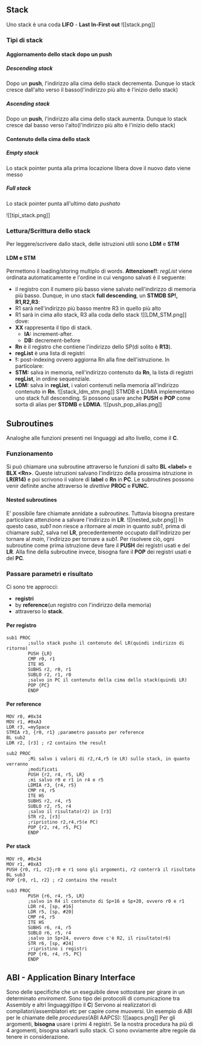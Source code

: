 ## Stack
Uno stack è una coda **LIFO** - **Last In-First out**
![[stack.png]]

### Tipi di stack
#### Aggiornamento dello stack dopo un push
##### Descending stack
Dopo un **push**, l'indirizzo alla cima dello stack decrementa. Dunque lo stack cresce dall'alto verso il basso(l'indirizzo più alto è l'inizio dello stack)
##### Ascending stack
Dopo un **push**, l'indirizzo alla cima dello stack aumenta. Dunque lo stack cresce dal basso verso l'alto(l'indirizzo più alto è l'inizio dello stack)

#### Contenuto della cima dello stack
##### Empty stack
Lo stack pointer punta alla prima locazione libera dove il nuovo dato viene messo
##### Full stack
Lo stack pointer punta all'ultimo dato *pushato*

![[tipi_stack.png]]

### Lettura/Scrittura dello stack
Per leggere/scrivere dallo stack, delle istruzioni utili sono **LDM** e **STM**

#### LDM e STM
Permettono il loading/storing multiplo di words.
**Attenzione!!**: *regList* viene ordinata automaticamente e l'ordine in cui vengono salvati è il seguente:
- il registro con il numero più basso viene salvato nell'indirizzo di memoria più basso.
Dunque, in uno stack **full descending**, un **STMDB SP!, R1,R2,R3**:
- R1 sarà nell'indirizzo più basso mentre R3 in quello più alto
- R1 sarà in cima allo stack, R3 alla coda dello stack
![[LDM_STM.png]]
dove:
- **XX** rappresenta il tipo di stack.
	- **IA:** increment-after.
	- **DB:** decrement-before
- **Rn** è il registro che contiene l'indirizzo dello SP(di solito è **R13**).
- **regList** è una lista di registri
- **!:** post-indexing ovvero aggiorna Rn alla fine dell'istruzione.
In particolare:
- **STM:** salva in memoria, nell'indirizzo contenuto da **Rn**, la lista di registri **regList**, in ordine sequenziale. 
- **LDM:** salva in **regList**, i valori contenuti nella memoria all'indirizzo contenuto in **Rn**.
![[stack_ldm_stm.png]]
STMDB e LDMIA implementano uno stack full descending.
Si possono usare anche **PUSH** e **POP** come sorta di alias per **STDMB** e **LDMIA**.
![[push_pop_alias.png]]

## Subroutines
Analoghe alle funzioni presenti nei linguaggi ad alto livello, come il **C**.
### Funzionamento
Si può chiamare una subroutine attraverso le funzioni di salto **BL \<label\>** e **BLX \<Rn\>**.
Queste istruzioni  salvano l'indirizzo della prossima istruzione in **LR(R14)** e poi scrivono il valore di **label** o **Rn** in **PC**.
Le subroutines possono venir definite anche attraverso le *direttive* **PROC** e **FUNC.**

#### Nested subroutines
E' possibile fare chiamate annidate a *subroutines*. Tuttavia bisogna prestare particolare attenzione a salvare l'indirizzo in **LR**.
![[nested_subr.png]]
In questo caso, *sub1* non riesce a ritornare al *main* in quanto *sub1*, prima di chiamare *sub2*, salva nel **LR**, precedentemente occupato dall'indirizzo per tornare al *main*, l'indirizzo per tornare a *sub1*.
Per risolvere ciò, ogni subroutine come prima istruzione deve fare il **PUSH** dei registri usati e del **LR**.
Alla fine della subroutine invece, bisogna fare il **POP** dei registri usati e del **PC**.

### Passare parametri e risultato
Ci sono tre approcci:
- **registri**
- by **reference**(un registro con l'indirizzo della memoria)
- attraverso lo **stack**.
#### Per registro
```arm-asm
sub1 PROC 
		;sullo stack pusho il contenuto del LR(quindi indirizzo di ritorno)
		PUSH {LR} 
		CMP r0, r1 
		ITE HS 
		SUBHS r2, r0, r1
		SUBLO r2, r1, r0 
		;salvo in PC il contenuto della cima dello stack(quindi LR)
		POP {PC} 
		ENDP
```

#### Per reference
```arm-asm
MOV r0, #0x34 
MOV r1, #0xA3 
LDR r3, =mySpace 
STMIA r3, {r0, r1} ;parametro passato per reference 
BL sub2 
LDR r2, [r3] ; r2 contains the result

sub2 PROC 
		;Mi salvo i valori di r2,r4,r5 (e LR) sullo stack, in quanto verranno
		;modificati
		PUSH {r2, r4, r5, LR}
		;mi salvo r0 e r1 in r4 e r5
		LDMIA r3, {r4, r5}
		CMP r4, r5 
		ITE HS 
		SUBHS r2, r4, r5 
		SUBLO r2, r5, r4 
		;salvo il risultato(r2) in [r3]
		STR r2, [r3] 
		;ripristino r2,r4,r5(e PC)
		POP {r2, r4, r5, PC} 
		ENDP
```

#### Per stack
```arm-asm
MOV r0, #0x34 
MOV r1, #0xA3 
PUSH {r0, r1, r2};r0 e r1 sono gli argomenti, r2 conterrà il risultato
BL sub3 
POP {r0, r1, r2} ; r2 contains the result

sub3 PROC 
		PUSH {r6, r4, r5, LR}
		;salvo in R4 il contenuto di Sp+16 e Sp+20, ovvero r0 e r1  
		LDR r4, [sp, #16] 
		LDR r5, [sp, #20] 
		CMP r4, r5 
		ITE HS 
		SUBHS r6, r4, r5 
		SUBLO r6, r5, r4
		;salvo in Sp+24, ovvero dove c'è R2, il risultato(r6)
		STR r6, [sp, #24]
		;ripristino i registri
		POP {r6, r4, r5, PC} 
		ENDP
```

## ABI - Application Binary Interface
Sono delle specifiche che un eseguibile deve sottostare per girare in un determinato *enviroment*.
Sono tipo dei protocolli di comunicazione tra Assembly e altri linguaggi(tipo il **C**)
Servono ai realizzatori di compilatori/assemblatori etc per capire come muoversi.
Un esempio di ABI per le chiamate delle *procedures*(ABI AAPCS):
![[aapcs.png]]
Per gli argomenti, **bisogna** usare i primi 4 registri. Se la nostra procedura ha più di 4 argomenti, bisogna salvarli sullo stack.
Ci sono ovviamente altre regole da tenere in considerazione.
